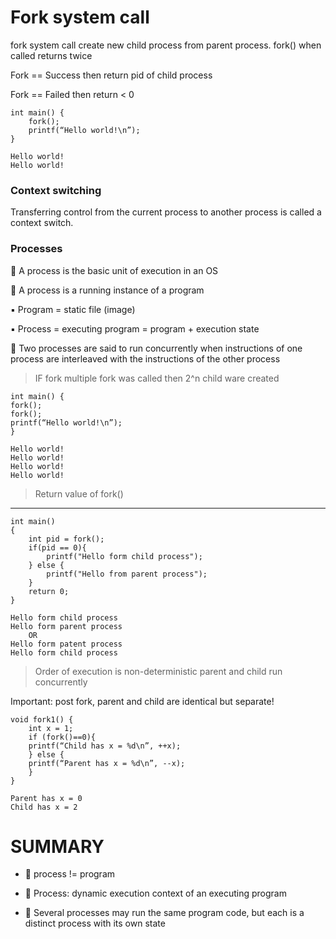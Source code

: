 # Fork system call
 
fork system call create new child process from parent process. fork() when called returns twice
 
Fork == Success then return pid of child process
 
Fork == Failed then return < 0
 

    int main() {
        fork();
        printf(“Hello world!\n”);
    }

    Hello world!
    Hello world!

### Context switching
 
Transferring control from the current process to another process is called a context switch.
 

### Processes
 
 A process is the basic unit of execution in an OS
 
 A process is a running instance of a program
 
▪ Program = static file (image)
 
▪ Process = executing program = program + execution state
 
 Two processes are said to run concurrently when instructions of one process are interleaved with the instructions of the other process
 

> IF fork multiple fork was called then 2^n child ware created
 

    int main() {
    fork();
    fork();
    printf(“Hello world!\n”);
    }

    Hello world!
    Hello world!
    Hello world!
    Hello world!

> Return value of fork()
 
---
 

    int main()
    {
        int pid = fork();
        if(pid == 0){
            printf("Hello form child process");
        } else {
            printf("Hello from parent process");
        }
        return 0;
    }

    Hello form child process
    Hello form parent process
        OR
    Hello form patent process
    Hello form child process

> Order of execution is non-deterministic parent and child run concurrently
 
Important: post fork, parent and child are identical but separate!
 

    void fork1() {
        int x = 1;
        if (fork()==0){
        printf(“Child has x = %d\n”, ++x);
        } else {
        printf(“Parent has x = %d\n”, --x);
        }
    }

    Parent has x = 0
    Child has x = 2

# SUMMARY
 

*    process != program
     
*    Process: dynamic execution context of an executing program
     
*    Several processes may run the same program code, but each is a distinct process with its own state